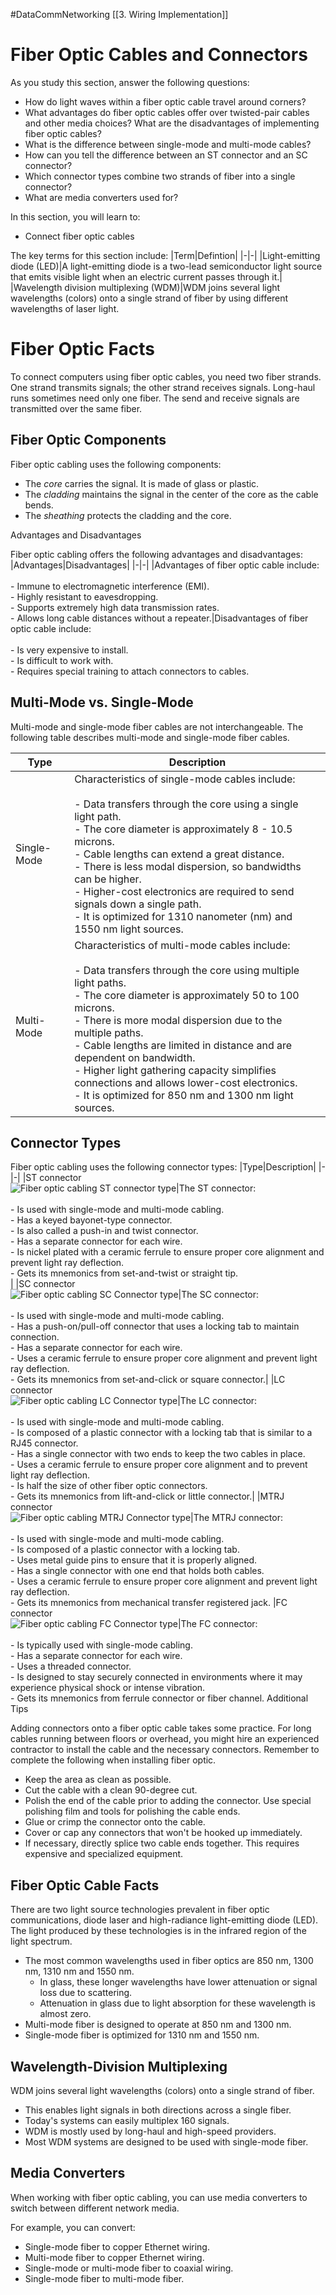 #DataCommNetworking [[3. Wiring Implementation]]
# Fiber Optic Cables and Connectors
As you study this section, answer the following questions:

-   How do light waves within a fiber optic cable travel around corners?
-   What advantages do fiber optic cables offer over twisted-pair cables and other media choices? What are the disadvantages of implementing fiber optic cables?
-   What is the difference between single-mode and multi-mode cables?
-   How can you tell the difference between an ST connector and an SC connector?
-   Which connector types combine two strands of fiber into a single connector?
-   What are media converters used for?

In this section, you will learn to:

-   Connect fiber optic cables

The key terms for this section include:
|Term|Defintion|
|-|-|
|Light-emitting diode (LED)|A light-emitting diode is a two-lead semiconductor light source that emits visible light when an electric current passes through it.|
|Wavelength division multiplexing (WDM)|WDM joins several light wavelengths (colors) onto a single strand of fiber by using different wavelengths of laser light.

# Fiber Optic Facts
To connect computers using fiber optic cables, you need two fiber strands. One strand transmits signals; the other strand receives signals. Long-haul runs sometimes need only one fiber. The send and receive signals are transmitted over the same fiber.

## Fiber Optic Components
Fiber optic cabling uses the following components:

-   The _core_ carries the signal. It is made of glass or plastic.
-   The _cladding_ maintains the signal in the center of the core as the cable bends.
-   The _sheathing_ protects the cladding and the core.

Advantages and Disadvantages

Fiber optic cabling offers the following advantages and disadvantages:
|Advantages|Disadvantages|
|-|-|
|Advantages of fiber optic cable include:<br><br>-   Immune to electromagnetic interference (EMI).<br>-   Highly resistant to eavesdropping.<br>-   Supports extremely high data transmission rates.<br>-   Allows long cable distances without a repeater.|Disadvantages of fiber optic cable include:<br><br>-   Is very expensive to install.<br>-   Is difficult to work with.<br>-   Requires special training to attach connectors to cables.

## Multi-Mode vs. Single-Mode
Multi-mode and single-mode fiber cables are not interchangeable. The following table describes multi-mode and single-mode fiber cables.

|Type|Description|
|-|-|
|Single-Mode|Characteristics of single-mode cables include:<br><br>-   Data transfers through the core using a single light path.<br>-   The core diameter is approximately 8 - 10.5 microns.<br>-   Cable lengths can extend a great distance.<br>-   There is less modal dispersion, so bandwidths can be higher.<br>-   Higher-cost electronics are required to send signals down a single path.<br>-   It is optimized for 1310 nanometer (nm) and 1550 nm light sources.
|Multi-Mode|Characteristics of multi-mode cables include:<br><br>-   Data transfers through the core using multiple light paths.<br>-   The core diameter is approximately 50 to 100 microns.<br>-   There is more modal dispersion due to the multiple paths.<br>-   Cable lengths are limited in distance and are dependent on bandwidth.<br>-   Higher light gathering capacity simplifies connections and allows lower-cost electronics.<br>-   It is optimized for 850 nm and 1300 nm light sources.

## Connector Types
Fiber optic cabling uses the following connector types:
|Type|Description|
|-|-|
|ST connector<br>![Fiber optic cabling ST connector type](https://cdn.testout.com/_version_6023/netpro2021v6-en-us/en-us/resources/text/t_fiber_cables_np6/fb_cab180c.jpg)|The ST connector:<br><br>-   Is used with single-mode and multi-mode cabling.<br>-   Has a keyed bayonet-type connector.<br>-   Is also called a push-in and twist connector.<br>-   Has a separate connector for each wire.<br>-   Is nickel plated with a ceramic ferrule to ensure proper core alignment and prevent light ray deflection.<br>-   Gets its mnemonics from set-and-twist or straight tip.<br>|
|SC connector <br>![Fiber optic cabling SC Connector type](https://cdn.testout.com/_version_6023/netpro2021v6-en-us/en-us/resources/text/t_fiber_cables_np6/fb_cab183c.jpg)|The SC connector:<br><br>-   Is used with single-mode and multi-mode cabling.<br>-   Has a push-on/pull-off connector that uses a locking tab to maintain connection.<br>-   Has a separate connector for each wire.<br>-   Uses a ceramic ferrule to ensure proper core alignment and prevent light ray deflection.<br>-   Gets its mnemonics from set-and-click or square connector.|
|LC connector  <br>![Fiber optic cabling LC Connector type](https://cdn.testout.com/_version_6023/netpro2021v6-en-us/en-us/resources/text/t_fiber_cables_np6/fb_cab184c.jpg)|The LC connector:<br><br>-   Is used with single-mode and multi-mode cabling.<br>-   Is composed of a plastic connector with a locking tab that is similar to a RJ45 connector.<br>-   Has a single connector with two ends to keep the two cables in place.<br>-   Uses a ceramic ferrule to ensure proper core alignment and to prevent light ray deflection.<br>-   Is half the size of other fiber optic connectors.<br>-   Gets its mnemonics from lift-and-click or little connector.|
|MTRJ connector  <br>![Fiber optic cabling MTRJ Connector type](https://cdn.testout.com/_version_6023/netpro2021v6-en-us/en-us/resources/text/t_fiber_cables_np6/fb_cab185c.jpg)|The MTRJ connector:<br><br>-   Is used with single-mode and multi-mode cabling.<br>-   Is composed of a plastic connector with a locking tab.<br>-   Uses metal guide pins to ensure that it is properly aligned.<br>-   Has a single connector with one end that holds both cables.<br>-   Uses a ceramic ferrule to ensure proper core alignment and prevent light ray deflection.<br>-   Gets its mnemonics from mechanical transfer registered jack.
|FC connector  <br>![Fiber optic cabling FC Connector type](https://cdn.testout.com/_version_6023/netpro2021v6-en-us/en-us/resources/text/t_fiber_cables_np6/fb_cab186c.jpg)|The FC connector:<br><br>-   Is typically used with single-mode cabling.<br>-   Has a separate connector for each wire.<br>-   Uses a threaded connector.<br>-   Is designed to stay securely connected in environments where it may experience physical shock or intense vibration.<br>-   Gets its mnemonics from ferrule connector or fiber channel.
Additional Tips

Adding connectors onto a fiber optic cable takes some practice. For long cables running between floors or overhead, you might hire an experienced contractor to install the cable and the necessary connectors. Remember to complete the following when installing fiber optic.

-   Keep the area as clean as possible.
-   Cut the cable with a clean 90-degree cut.
-   Polish the end of the cable prior to adding the connector. Use special polishing film and tools for polishing the cable ends.
-   Glue or crimp the connector onto the cable.
-   Cover or cap any connectors that won't be hooked up immediately.
-   If necessary, directly splice two cable ends together. This requires expensive and specialized equipment.

## Fiber Optic Cable Facts

There are two light source technologies prevalent in fiber optic communications, diode laser and high-radiance light-emitting diode (LED). The light produced by these technologies is in the infrared region of the light spectrum.

-   The most common wavelengths used in fiber optics are 850 nm, 1300 nm, 1310 nm and 1550 nm.
    -   In glass, these longer wavelengths have lower attenuation or signal loss due to scattering.
    -   Attenuation in glass due to light absorption for these wavelength is almost zero.
-   Multi-mode fiber is designed to operate at 850 nm and 1300 nm.
-   Single-mode fiber is optimized for 1310 nm and 1550 nm.

## Wavelength-Division Multiplexing

WDM joins several light wavelengths (colors) onto a single strand of fiber.

-   This enables light signals in both directions across a single fiber.
-   Today's systems can easily multiplex 160 signals.
-   WDM is mostly used by long-haul and high-speed providers.
-   Most WDM systems are designed to be used with single-mode fiber.

## Media Converters

When working with fiber optic cabling, you can use media converters to switch between different network media.

For example, you can convert:

-   Single-mode fiber to copper Ethernet wiring.
-   Multi-mode fiber to copper Ethernet wiring.
-   Single-mode or multi-mode fiber to coaxial wiring.
-   Single-mode fiber to multi-mode fiber.